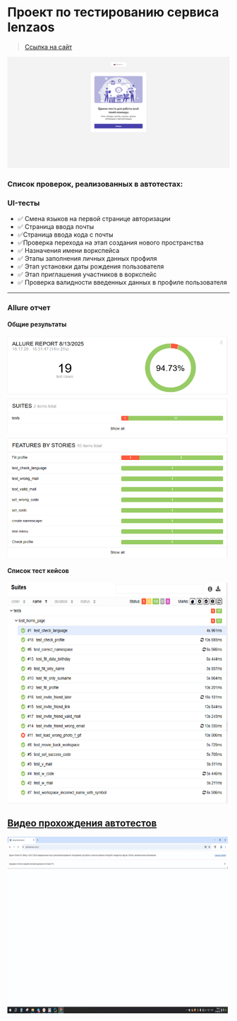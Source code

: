 <h1> Проект по тестированию сервиса lenzaos</h1>

> <a target="_blank" href="https://auth.lenzaos.com/">Ссылка на сайт</a>

![This is an image](pages/lenzaos.png)

<h3> Список проверок, реализованных в автотестах:</h3>

### UI-тесты

- :white_check_mark: Смена языков на первой странице авторизации
- :white_check_mark: Страница ввода почты
- :white_check_mark:Страница ввода кода с почты
- :white_check_mark:Проверка перехода на этап создания нового пространства
- :white_check_mark: Назначения имени воркспейса
- :white_check_mark: Этапы заполнения личных данных профиля
- :white_check_mark: Этап установки даты рождения пользователя
- :white_check_mark: Этап приглашения участников в воркспейс
- :white_check_mark: Проверка валидности введенных данных в профиле пользователя

----

### Allure отчет

#### Общие результаты

<img alt="This is an image" height="500" src="pages/allure1.png" width="500"/>

#### Список тест кейсов

<img alt="This is an image" height="500" src="pages/allure3.png" width="500"/>

## [Видео прохождения автотестов](pages/allure.gif)

<img alt="This is an gif" height="400" src="pages/allure.gif" width="500"/>
